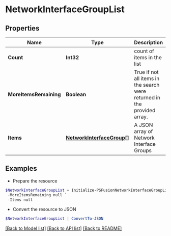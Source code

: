 # NetworkInterfaceGroupList
## Properties

Name | Type | Description | Notes
------------ | ------------- | ------------- | -------------
**Count** | **Int32** | count of items in the list | 
**MoreItemsRemaining** | **Boolean** | True if not all items in the search were returned in the provided array. | [optional] 
**Items** | [**NetworkInterfaceGroup[]**](NetworkInterfaceGroup.md) | A JSON array of Network Interface Groups | 

## Examples

- Prepare the resource
```powershell
$NetworkInterfaceGroupList = Initialize-PSFusionNetworkInterfaceGroupList  -Count null `
 -MoreItemsRemaining null `
 -Items null
```

- Convert the resource to JSON
```powershell
$NetworkInterfaceGroupList | ConvertTo-JSON
```

[[Back to Model list]](../README.md#documentation-for-models) [[Back to API list]](../README.md#documentation-for-api-endpoints) [[Back to README]](../README.md)

